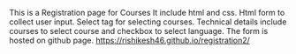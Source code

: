 This is a Registration page for Courses
It include html and css.
Html form to collect user input.
Select tag for selecting courses.
Technical details include courses to select course and checkbox to select language.
The form is hosted on github page.
https://rishikesh46.github.io/registration2/
